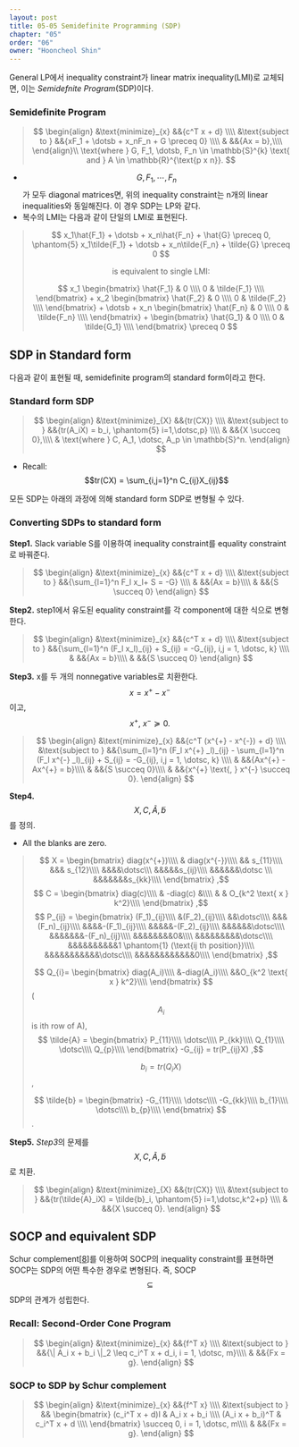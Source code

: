 ```yaml
---
layout: post
title: 05-05 Semidefinite Programming (SDP)
chapter: "05"
order: "06"
owner: "Hooncheol Shin"
---
```


General LP에서 inequality constraint가 linear matrix inequality(LMI)로 교체되면, 이는 *Semidefnite Program*(SDP)이다.

### Semidefinite Program
>$$
>\begin{align}
>    &\text{minimize}_{x} &&{c^T x + d} \\\\
>    &\text{subject to } &&{xF_1 + \dotsb + x_nF_n + G \preceq 0} \\\\
>    & &&{Ax = b},\\\\
>\end{align}\\
>\text{where } G, F_1, \dotsb, F_n \in \mathbb{S}^{k} \text{ and } A \in \mathbb{R}^{\text{p x n}}.
>$$

* $$G, F_1, \dotsb, F_n$$가 모두 diagonal matrices면, 위의 inequality constraint는 n개의 linear inequalities와 동일해진다. 이 경우 SDP는 LP와 같다.
* 복수의 LMI는 다음과 같이 단일의 LMI로 표현된다.
> $$
> x_1\hat{F_1} + \dotsb + x_n\hat{F_n} + \hat{G} \preceq 0, \phantom{5} x_1\tilde{F_1} + \dotsb + x_n\tilde{F_n} + \tilde{G} \preceq 0
> $$
> 
> <center>is equivalent to single LMI: </center>
> 
> $$
> x_1
> \begin{bmatrix}
>     \hat{F_1} & 0 \\\\
>     0 & \tilde{F_1} \\\\
> \end{bmatrix} + 
> x_2
> \begin{bmatrix}
>     \hat{F_2} & 0 \\\\
>     0 & \tilde{F_2} \\\\
> \end{bmatrix} + 
> \dotsb
> +
> x_n
> \begin{bmatrix}
>     \hat{F_n} & 0 \\\\
>     0 & \tilde{F_n} \\\\
> \end{bmatrix} + 
> \begin{bmatrix}
>     \hat{G_1} & 0 \\\\
>     0 & \tilde{G_1} \\\\
> \end{bmatrix}
> \preceq 0
> $$

## SDP in Standard form
다음과 같이 표현될 때, semidefinite program의 standard form이라고 한다.

### Standard form SDP
>$$
>\begin{align}
>    &\text{minimize}_{X} &&{tr(CX)} \\\\
>    &\text{subject to } &&{tr(A_iX) = b_i, \phantom{5} i=1,\dotsc,p} \\\\
>    & &&{X \succeq 0},\\\\
>    & \text{where } C, A_1, \dotsc, A_p \in \mathbb{S}^n.
>\end{align}
>$$

* Recall: $$tr(CX) = \sum_{i,j=1}^n C_{ij}X_{ij}$$

모든 SDP는 아래의 과정에 의해 standard form SDP로 변형될 수 있다.

### Converting SDPs to standard form
**Step1.**  Slack variable S를 이용하여 inequality constraint를 equality constraint로 바꿔준다.
>$$
>\begin{align}
>    &\text{minimize}_{x} &&{c^T x + d} \\\\
>    &\text{subject to } &&{\sum_{l=1}^n F_l x_l+ S = -G} \\\\
>    & &&{Ax = b}\\\\
>    & &&{S \succeq 0}
>\end{align}
>$$

**Step2.** step1에서 유도된 equality constraint를 각 component에 대한 식으로 변형한다.
>$$
>\begin{align}
>    &\text{minimize}_{x} &&{c^T x + d} \\\\
>    &\text{subject to } &&{\sum_{l=1}^n (F_l x_l)_{ij} + S_{ij} = -G_{ij}, i,j = 1, \dotsc, k} \\\\
>    & &&{Ax = b}\\\\
>    & &&{S \succeq 0}
>\end{align}
>$$

**Step3.** x를 두 개의 nonnegative variables로 치환한다.
$$x = x^{+}  - x^{-}$$이고, $$x^{+} \text{, } x^{-} \succeq 0.$$
>$$
>\begin{align}
>    &\text{minimize}_{x} &&{c^T (x^{+}  - x^{-}) + d} \\\\
>    &\text{subject to } &&{\sum_{l=1}^n (F_l x^{+} _l)_{ij} - \sum_{l=1}^n (F_l x^{-} _l)_{ij} + S_{ij} = -G_{ij}, i,j = 1, \dotsc, k} \\\\
>    & &&{Ax^{+}  - Ax^{+} = b}\\\\
>    & &&{S \succeq 0}\\\\
>    & &&{x^{+} \text{, } x^{-} \succeq 0}.
>\end{align}
>$$

**Step4.** $$X, C, \tilde{A}, \tilde{b}$$를 정의.

* All the blanks are zero.

> $$
> X = 
> \begin{bmatrix}
> diag(x^{+})\\\\
>  & diag(x^{-})\\\\
> && s_{11}\\\\
> &&& s_{12}\\\\
> &&&&\dotsc\\\
> &&&&&s_{ij}\\\\
> &&&&&&\dotsc \\\
> &&&&&&&s_{kk}\\\\
> \end{bmatrix}
> ,$$
> $$
> C = 
> \begin{bmatrix}
> diag(c)\\\\
> & -diag(c) &\\\\
> & & O_{k^2 \text{ x } k^2}\\\\
> \end{bmatrix}
> ,$$
> $$
> P_{ij} = 
> \begin{bmatrix}
> (F_1)_{ij}\\\\
> &(F_2)_{ij}\\\\
> &&\dotsc\\\\
> &&&(F_n)_{ij}\\\\
> &&&&-(F_1)_{ij}\\\\
> &&&&&-(F_2)_{ij}\\\\
> &&&&&&\dotsc\\\\
> &&&&&&&-(F_n)_{ij}\\\\
> &&&&&&&&0&\\\\
> &&&&&&&&&\dotsc\\\\
> &&&&&&&&&&1 \phantom{1} (\text{ij th position})\\\\
> &&&&&&&&&&&\dotsc\\\\
> &&&&&&&&&&&&0\\\\
> \end{bmatrix}
> ,$$
>
> $$
> Q_{i}= 
> \begin{bmatrix}
> diag(A_i)\\\\
> &-diag(A_i)\\\\
> &&O_{k^2 \text{ x } k^2}\\\\
> \end{bmatrix}
> $$
> ($$A_i$$ is ith row of A),
> $$
> \tilde{A} = 
> \begin{bmatrix}
> P_{11}\\\\
> \dotsc\\\\
> P_{kk}\\\\
> Q_{1}\\\\
> \dotsc\\\\
> Q_{p}\\\\
> \end{bmatrix}
> -G_{ij} = tr(P_{ij}X)
> ,$$
>
> $$
> b_i = tr(Q_iX)
> $$,
>
> $$
> \tilde{b} = 
> \begin{bmatrix}
> -G_{11}\\\\
> \dotsc\\\\
> -G_{kk}\\\\
> b_{1}\\\\
> \dotsc\\\\
> b_{p}\\\\
> \end{bmatrix}
> $$.

**Step5.** *Step3*의 문제를 $$X, C, \tilde{A}, \tilde{b}$$로 치환.

>$$
>\begin{align}
>    &\text{minimize}_{X} &&{tr(CX)} \\\\
>    &\text{subject to } &&{tr(\tilde{A}_iX) = \tilde{b}_i, \phantom{5} i=1,\dotsc,k^2+p} \\\\
>    & &&{X \succeq 0}.
>\end{align}
>$$

## SOCP and equivalent SDP
Schur complement[[8](https://en.wikipedia.org/wiki/Schur_complement)]를 이용하여 SOCP의 inequality constraint를 표현하면 SOCP는 SDP의 어떤 특수한 경우로 변형된다. 즉, SOCP $$\subseteq$$ SDP의 관계가 성립한다.

### Recall: Second-Order Cone Program
>$$
>\begin{align}
>    &\text{minimize}_{x} &&{f^T x} \\\\
>    &\text{subject to } &&{\| A_i x + b_i \|_2 \leq c_i^T x + d_i, i = 1, \dotsc, m}\\\\
>    & &&{Fx = g}.
>\end{align}
>$$

### SOCP to SDP by Schur complement
>$$
>\begin{align}
>    &\text{minimize}_{x} &&{f^T x} \\\\
>    &\text{subject to } 
>    &&
>    \begin{bmatrix}
>    (c_i^T x + d)I    & A_i x + b_i \\\\
>    (A_i x + b_i)^T & c_i^T x + d \\\\
>    \end{bmatrix} \succeq 0, i = 1, \dotsc, m\\\\
>    & &&{Fx = g}.
>\end{align}
>$$